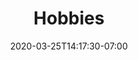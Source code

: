 ---
title: Hobbies
date: 2020-03-25T14:17:30-07:00
draft: true
# View.
#   1 = List
#   2 = Compact
#   3 = Card
#   4 = Citation
view: 1

# Optional header image (relative to `static/img/` folder).
header: 
  caption: ""
  image: ""
---